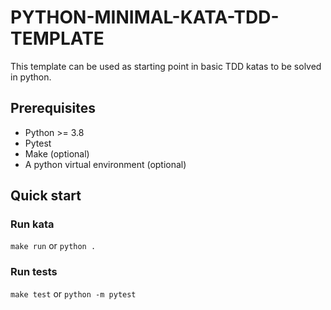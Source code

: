 # PYTHON-MINIMAL-KATA-TDD-TEMPLATE

This template can be used as starting point in basic TDD katas to be solved in python.

## Prerequisites
- Python >= 3.8
- Pytest
- Make (optional)
- A python virtual environment (optional)

## Quick start

### Run kata
`make run` or `python .`
### Run tests
`make test` or `python -m pytest`
